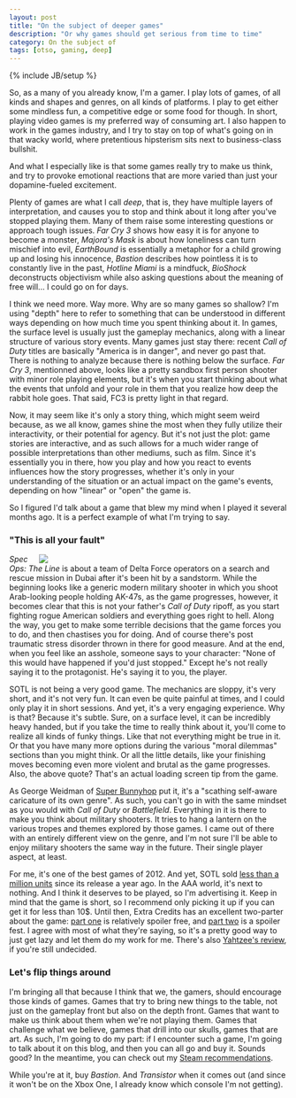 ```yaml
---
layout: post
title: "On the subject of deeper games"
description: "Or why games should get serious from time to time"
category: On the subject of 
tags: [otso, gaming, deep]
---
```

{% include JB/setup %}

So, as a many of you already know, I'm a gamer. I play lots of games, of all kinds and shapes and genres, on all kinds of platforms. I play  to get either some mindless fun, a competitive edge or some food for though. In short, playing video games is my preferred way of consuming art. I also happen to work in the games industry, and I try to stay on top of what's going on in that wacky world, where pretentious hipsterism sits next to business-class bullshit.

And what I especially like is that some games really try to make us think, and try to provoke emotional reactions that are more varied than just your dopamine-fueled excitement.

<!-- more -->

Plenty of games are what I call _deep_, that is, they have multiple layers of interpretation, and causes you to stop and think about it long after you've stopped playing them. Many of them raise some interesting questions or approach tough issues. _Far Cry 3_ shows how easy it is for anyone to become a monster, _Majora's Mask_ is about how loneliness can turn mischief into evil, _EarthBound_ is essentially a metaphor for a child growing up and losing his innocence, _Bastion_ describes how pointless it is to constantly live in the past, _Hotline Miami_ is a mindfuck, _BioShock_ deconstructs objectivism while also asking questions about the meaning of free will... I could go on for days.

I think we need more. Way more. Why are so many games so shallow? I'm using "depth" here to refer to something that can be understood in different ways depending on how much time you spent thinking about it. In games, the surface level is usually just the gameplay mechanics, along with a linear structure of various story events. Many games just stay there: recent _Call of Duty_ titles are basically "America is in danger", and never go past that. There is nothing to analyze because there is nothing below the surface. _Far Cry 3_, mentionned above, looks like a pretty sandbox first person shooter with minor role playing elements, but it's when you start thinking about what the events that unfold and your role in them that you realize how deep the rabbit hole goes. That said, FC3 is pretty light in that regard. 

Now, it may seem like it's only a story thing, which might seem weird because, as we all know, games shine the most when they fully utilize their interactivity, or their potential for agency. But it's not just the plot: game stories are interactive, and as such allows for a much wider range of possible interpretations than other mediums, such as film. Since it's essentially you in there, how you play and how you react to events influences how the story progresses, whether it's only in your understanding of the situation or an actual impact on the game's events, depending on how "linear" or "open" the game is.

So I figured I'd talk about a game that blew my mind when I played it several months ago. It is a perfect example of what I'm trying to say. 

### "This is all your fault"

<div style="float:right; margin-left:1em; width:450px; height:auto;">
	<a href="http://steamcommunity.com/sharedfiles/filedetails/?id=119328386">
		<img src="http://cloud.steampowered.com/ugc/559837695432622280/4D637464CB660DFE9B10160102885AEB5F6A7A3B/">
	</a>
</div>

_Spec Ops: The Line_ is about a team of Delta Force operators on a search and rescue mission in Dubai after it's been hit by a sandstorm. While the beginning looks like a generic modern military shooter in which you shoot Arab-looking people holding AK-47s, as the game progresses, however, it becomes clear that this is not your father's _Call of Duty_ ripoff, as you start fighting rogue American soldiers and everything goes right to hell. Along the way, you get to make some terrible decisions that the game forces you to do, and then chastises you for doing. And of course there's post traumatic stress disorder thrown in there for good measure. And at the end, when you feel like an asshole, someone says to your character: "None of this would have happened if you'd just stopped." Except he's not really saying it to the protagonist. He's saying it to you, the player.

SOTL is not being a very good game. The mechanics are sloppy, it's very short, and it's not very fun. It can even be quite painful at times, and I could only play it in short sessions. And yet, it's a very engaging experience. Why is that? Because it's subtle. Sure, on a surface level, it can be incredibly heavy handed, but if you take the time to really think about it, you'll come to realize all kinds of funky things. Like that not everything might be true in it. Or that you have many more options during the various "moral dilemmas" sections than you might think. Or all the little details, like your finishing moves becoming even more violent and brutal as the game progresses. Also, the above quote? That's an actual loading screen tip from the game. 

As George Weidman of [Super Bunnyhop](http://www.youtube.com/user/bunnyhopshow/) put it, it's a "scathing self-aware caricature of its own genre". As such, you can't go in with the same mindset as you would with _Call of Duty_ or _Battlefield_. Everything in it is there to make you think about military shooters. It tries to hang a lantern on the various tropes and themes explored by those games. I came out of there with an entirely different view on the genre, and I'm not sure I'll be able to enjoy military shooters the same way in the future. Their single player aspect, at least.

For me, it's one of the best games of 2012. And yet, SOTL sold [less than a million units](http://www.vgchartz.com/gamedb/?name=Spec+Ops%3A+The+Line) since its release a year ago. In the AAA world, it's next to nothing. And I think it deserves to be played, so I'm advertising it. Keep in mind that the game is short, so I recommend only picking it up if you can get it for less than 10$. Until then, Extra Credits has an excellent two-parter about the game: [part one](http://www.youtube.com/watch?v=kjaBsuXWJJ8) is relatively spoiler free, and [part two](http://www.youtube.com/watch?v=cJZIhcCA2lk) is a spoiler fest. I agree with most of what they're saying, so it's a pretty good way to just get lazy and let them do my work for me. There's also [Yahtzee's review](http://www.youtube.com/watch?v=HNhPMjbgkXA), if you're still undecided. 

### Let's flip things around

I'm bringing all that because I think that we, the gamers, should encourage those kinds of games. Games that try to bring new things to the table, not just on the gameplay front but also on the depth front. Games that want to make us think about them when we're not playing them. Games that challenge what we believe, games that drill into our skulls, games that are art. As such, I'm going to do my part: if I encounter such a game, I'm going to talk about it on this blog, and then you can all go and buy it. Sounds good? In the meantime, you can check out my [Steam recommendations](http://steamcommunity.com/id/icekeese/recommended/).

While you're at it, buy _Bastion_. And _Transistor_ when it comes out (and since it won't be on the Xbox One, I already know which console I'm not getting).
